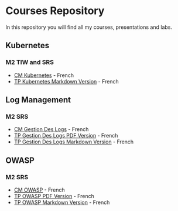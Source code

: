 # Courses Repository
In this repository you will find all my courses, presentations and labs.

## Kubernetes
### M2 TIW and SRS
- [CM Kubernetes](./kubernetes/cm-kubernetes.pdf) - French
- [TP Kubernetes Markdown Version](./kubernetes/tp-kubernetes) - French

## Log Management
### M2 SRS
- [CM Gestion Des Logs](./logs/cm-gestion-des-logs.pdf) - French
- [TP Gestion Des Logs PDF Version](./logs/tp-gestion-des-logs.pdf) - French
- [TP Gestion Des Logs Markdown Version](./logs/tp-gestion-des-logs/) - French

## OWASP
### M2 SRS
- [CM OWASP](./owasp/cm-owasp.pdf) - French
- [TP OWASP PDF Version](./owasp/tp-owasp.pdf) - French
- [TP OWASP Markdown Version](./owasp/tp-owasp) - French
